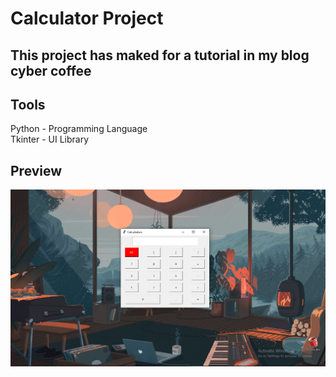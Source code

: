 # Calculator Project
## This project has maked for a tutorial in my blog cyber coffee

## Tools
Python - Programming Language <br/>
Tkinter - UI Library <br/>

## Preview
<img src="calculator.png">
